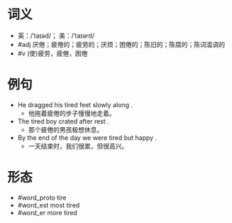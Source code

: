 # 词义
- 英：/ˈtaɪəd/； 美：/ˈtaɪərd/
- #adj 厌倦；疲倦的；疲劳的；厌烦；困倦的；陈旧的；陈腐的；陈词滥调的
- #v (使)疲劳，疲倦，困倦
# 例句
- He dragged his tired feet slowly along .
	- 他拖着疲倦的步子慢慢地走着。
- The tired boy crated after rest .
	- 那个疲倦的男孩极想休息。
- By the end of the day we were tired but happy .
	- 一天结束时，我们很累，但很高兴。
# 形态
- #word_proto tire
- #word_est most tired
- #word_er more tired
